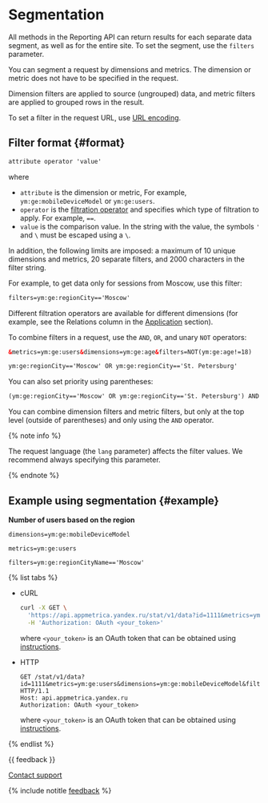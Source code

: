# Segmentation

All methods in the Reporting API can return results for each separate data segment, as well as for the entire site. To set the segment, use the `filters` parameter.

You can segment a request by dimensions and metrics. The dimension or metric does not have to be specified in the request.

Dimension filters are applied to source (ungrouped) data, and metric filters are applied to grouped rows in the result.

To set a filter in the request URL, use [URL encoding](http://ru.wikipedia.org/wiki/URL#.D0.9A.D0.BE.D0.B4.D0.B8.D1.80.D0.BE.D0.B2.D0.B0.D0.BD.D0.B8.D0.B5_URL).

## Filter format {#format}

```xml translate=no
attribute operator 'value'
```

where

- `attribute` is the dimension or metric, For example, `ym:ge:mobileDeviceModel` or `ym:ge:users`.
- `operator` is the [filtration operator](../api_v1/relations/relations.md) and specifies which type of filtration to apply. For example, `==`.
- `value` is the comparison value. In the string with the value, the symbols `'` and `\` must be escaped using a `\`.

In addition, the following limits are imposed: a maximum of 10 unique dimensions and metrics, 20 separate filters, and 2000 characters in the filter string.

For example, to get data only for sessions from Moscow, use this filter:

```xml translate=no
filters=ym:ge:regionCity=='Moscow'
```

Different filtration operators are available for different dimensions (for example, see the Relations column in the [Application](attributes/mobmet_events/app.md) section).

To combine filters in a request, use the `AND`, `OR`, and unary `NOT` operators:

```xml translate=no
&metrics=ym:ge:users&dimensions=ym:ge:age&filters=NOT(ym:ge:age!=18)
```

```xml translate=no
ym:ge:regionCity=='Moscow' OR ym:ge:regionCity=='St. Petersburg'
```

You can also set priority using parentheses:

```xml translate=no
(ym:ge:regionCity=='Moscow' OR ym:ge:regionCity=='St. Petersburg') AND ym:ge:gender=='male'
```

You can combine dimension filters and metric filters, but only at the top level (outside of parentheses) and only using the `AND` operator.


{% note info %}

The request language (the `lang` parameter) affects the filter values. We recommend always specifying this parameter.

{% endnote %}

## Example using segmentation {#example}

**Number of users based on the region**

`dimensions=ym:ge:mobileDeviceModel`

`metrics=ym:ge:users`

`filters=ym:ge:regionCityName=='Moscow'`

{% list tabs %}

- cURL

   ```bash translate=no
   curl -X GET \
     'https://api.appmetrica.yandex.ru/stat/v1/data?id=1111&metrics=ym:ge:users&dimensions=ym:ge:mobileDeviceModel&filters=ym:ge:regionCityName==%27Москва%27' \
     -H 'Authorization: OAuth <your_token>'
   ```

   where `<your_token>` is an OAuth token that can be obtained using [instructions](../intro/authorization.md#get-oauth-token).

- HTTP

   ```http translate=no
   GET /stat/v1/data?id=1111&metrics=ym:ge:users&dimensions=ym:ge:mobileDeviceModel&filters=ym:ge:regionCityName=='Москва' HTTP/1.1
   Host: api.appmetrica.yandex.ru
   Authorization: OAuth <your_token>
   ```

   where `<your_token>` is an OAuth token that can be obtained using [instructions](../intro/authorization.md#get-oauth-token).

{% endlist %}

{{ feedback }}

<a href="../../troubleshooting/feedback-new">
  <span class="button">Contact support</span>
</a>

{% include notitle [feedback](../../_includes/feedback-button.md) %}

